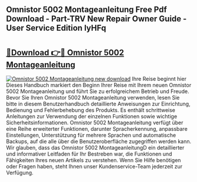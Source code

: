 ## Omnistor 5002 Montageanleitung Free Pdf Download - Part-TRV New Repair Owner Guide - User Service Edition lyHFq

# <h2><a href="http://df7x6m.blite.top/?on=Omnistor+5002+Montageanleitung">🔗Download 👉🔴 Omnistor 5002 Montageanleitung</a></h2>

[![Omnistor 5002 Montageanleitung new download](https://i.imgur.com/lujVjoI.png)](http://df7x6m.blite.top/?on=Omnistor+5002+Montageanleitung)
Ihre Reise beginnt hier Dieses Handbuch markiert den Beginn Ihrer Reise mit Ihrem neuen Omnistor 5002 Montageanleitung und führt Sie zu erfolgreichem Betrieb und Freude. Bevor Sie Ihren Omnistor 5002 Montageanleitung verwenden, lesen Sie bitte in diesem Benutzerhandbuch detaillierte Anweisungen zur Einrichtung, Bedienung und Fehlerbehebung des Produkts. Es enthält schrittweise Anleitungen zur Verwendung der einzelnen Funktionen sowie wichtige Sicherheitsinformationen. Omnistor 5002 Montageanleitung verfügt über eine Reihe erweiterter Funktionen, darunter Spracherkennung, anpassbare Einstellungen, Unterstützung für mehrere Sprachen und automatische Backups, auf die alle über die Benutzeroberfläche zugegriffen werden kann. Wir glauben, dass das Omnistor 5002 MontageanleitungD ein detaillierter und informativer Leitfaden für Ihr Bestreben war, die Funktionen und Fähigkeiten Ihres neuen Artikels zu verstehen. Wenn Sie Hilfe benötigen oder Fragen haben, steht Ihnen unser Kundenservice-Team jederzeit zur Verfügung.
